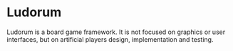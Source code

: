﻿Ludorum
=======

Ludorum is a board game framework. It is not focused on graphics or user interfaces, but on artificial players design, implementation and testing.
